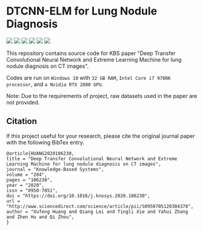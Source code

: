 # DTCNN-ELM for Lung Nodule Diagnosis

<p align="left"> 
    <a href="https://www.python.org/">
        <img  src="https://img.shields.io/badge/python-3.7-blue"/></a> 
    <a href="https://tensorflow.google.cn/">
        <img src="https://img.shields.io/badge/tensorflow-1.14-blue"></a>
    <a href="https://keras.io/">
        <img src="https://img.shields.io/badge/keras-2.2.4-blue"></a>
    <a href="https://pypi.org/project/hpelm/">
        <img src="https://img.shields.io/badge/hpelm-1.0.10-blue"></a>
    <a href="LICENSE">
        <img src="https://img.shields.io/github/license/hxf1228/dtcnn_elm_lnd.svg"></a>
    <a href="https://doi.org/10.1016/j.knosys.2020.106230">
        <img src="https://img.shields.io/badge/DOI-10.1016/j.knosys.2020.106230-orange"></a>
</p>

This repository contains source code for KBS paper "Deep Transfer Convolutional Neural Network and Extreme Learning Machine for lung nodule diagnosis on CT images". 

Codes are run on `Windows 10` with `32 GB RAM`, `Intel Core i7 9700K processor`, and `a Nvidia RTX 2080 GPU`. 

Note: Due to the requirements of project, raw datasets used in the paper are not provided.

## Citation

If this project useful for your research, please cite the original journal paper with the following BibTex entry.

```
@article{HUANG2020106230,
title = "Deep Transfer Convolutional Neural Network and Extreme Learning Machine for lung nodule diagnosis on CT images",
journal = "Knowledge-Based Systems",
volume = "204",
pages = "106230",
year = "2020",
issn = "0950-7051",
doi = "https://doi.org/10.1016/j.knosys.2020.106230",
url = "http://www.sciencedirect.com/science/article/pii/S0950705120304378",
author = "Xufeng Huang and Qiang Lei and Tingli Xie and Yahui Zhang and Zhen Hu and Qi Zhou",
}
```